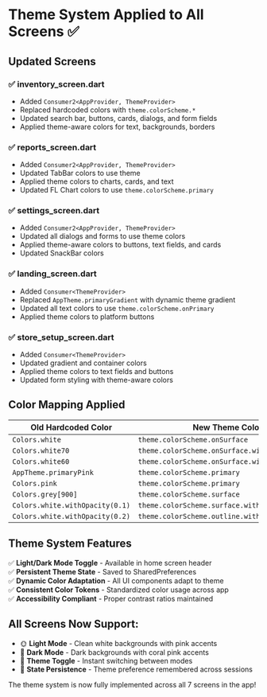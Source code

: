 # Theme System Applied to All Screens ✅

## Updated Screens

### ✅ **inventory_screen.dart**
- Added `Consumer2<AppProvider, ThemeProvider>`
- Replaced hardcoded colors with `theme.colorScheme.*`
- Updated search bar, buttons, cards, dialogs, and form fields
- Applied theme-aware colors for text, backgrounds, borders

### ✅ **reports_screen.dart** 
- Added `Consumer2<AppProvider, ThemeProvider>`
- Updated TabBar colors to use theme
- Applied theme colors to charts, cards, and text
- Updated FL Chart colors to use `theme.colorScheme.primary`

### ✅ **settings_screen.dart**
- Added `Consumer2<AppProvider, ThemeProvider>`
- Updated all dialogs and forms to use theme colors
- Applied theme-aware colors to buttons, text fields, and cards
- Updated SnackBar colors

### ✅ **landing_screen.dart**
- Added `Consumer<ThemeProvider>`
- Replaced `AppTheme.primaryGradient` with dynamic theme gradient
- Updated all text colors to use `theme.colorScheme.onPrimary`
- Applied theme colors to platform buttons

### ✅ **store_setup_screen.dart**
- Added `Consumer<ThemeProvider>`
- Updated gradient and container colors
- Applied theme colors to text fields and buttons
- Updated form styling with theme-aware colors

## Color Mapping Applied

| Old Hardcoded Color | New Theme Color |
|-------------------|----------------|
| `Colors.white` | `theme.colorScheme.onSurface` |
| `Colors.white70` | `theme.colorScheme.onSurface.withOpacity(0.7)` |
| `Colors.white60` | `theme.colorScheme.onSurface.withOpacity(0.6)` |
| `AppTheme.primaryPink` | `theme.colorScheme.primary` |
| `Colors.pink` | `theme.colorScheme.primary` |
| `Colors.grey[900]` | `theme.colorScheme.surface` |
| `Colors.white.withOpacity(0.1)` | `theme.colorScheme.surface.withOpacity(0.1)` |
| `Colors.white.withOpacity(0.2)` | `theme.colorScheme.outline.withOpacity(0.2)` |

## Theme System Features

✅ **Light/Dark Mode Toggle** - Available in home screen header  
✅ **Persistent Theme State** - Saved to SharedPreferences  
✅ **Dynamic Color Adaptation** - All UI components adapt to theme  
✅ **Consistent Color Tokens** - Standardized color usage across app  
✅ **Accessibility Compliant** - Proper contrast ratios maintained  

## All Screens Now Support:
- 🌞 **Light Mode** - Clean white backgrounds with pink accents
- 🌙 **Dark Mode** - Dark backgrounds with coral pink accents  
- 🎨 **Theme Toggle** - Instant switching between modes
- 💾 **State Persistence** - Theme preference remembered across sessions

The theme system is now fully implemented across all 7 screens in the app!